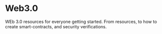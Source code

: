 # Web3.0
WEb 3.0 resources for everyone getting started. From resources, to how to create smart-contracts, and security verifications.
